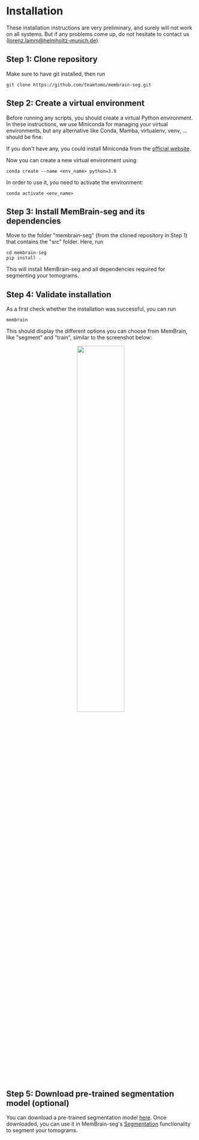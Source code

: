 # Installation

These installation instructions are very preliminary, and surely will not work on all systems.
But if any problems come up, do not hesitate to contact us (lorenz.lamm@helmholtz-munich.de).

## Step 1: Clone repository

Make sure to have git installed, then run
```shell
git clone https://github.com/teamtomo/membrain-seg.git
```

## Step 2: Create a virtual environment
Before running any scripts, you should create a virtual Python environment.
In these instructions, we use Miniconda for managing your virtual environments,
but any alternative like Conda, Mamba, virtualenv, venv, ... should be fine.

If you don't have any, you could install Miniconda from the [official website](https://docs.conda.io/en/latest/miniconda.html).

Now you can create a new virtual environment using
```shell
conda create --name <env_name> python=3.9
```

In order to use it, you need to activate the environment:
```shell
conda activate <env_name>
```

## Step 3: Install MemBrain-seg and its dependencies
Move to the folder "membrain-seg" (from the cloned repository in Step 1) that contains the "src" folder.
Here, run

```shell
cd membrain-seg
pip install .
```

This will install MemBrain-seg and all dependencies required for segmenting your tomograms.

## Step 4: Validate installation
As a first check whether the installation was successful, you can run
```shell
membrain
```
This should display the different options you can choose from MemBrain, like "segment" and "train", similar to the screenshot below:


<p align="center" width="100%">
    <img width="50%" src="https://user-images.githubusercontent.com/34575029/250504233-d7e49aef-e783-45fb-b04e-8736b1af7d6e.png">
</p>

## Step 5: Download pre-trained segmentation model (optional)
You can download a pre-trained segmentation model [here](https://drive.google.com/file/d/15ZL5Ao7EnPwMHa8yq5CIkanuNyENrDeK/view?usp=sharing). 
Once downloaded, you can use it in MemBrain-seg's [Segmentation](./Usage/Segmentation.md) functionality to segment your tomograms.